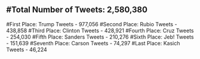 #Total Number of Tweets: 2,580,380 
---
#First Place: Trump Tweets - 977,056
#Second Place: Rubio Tweets - 438,858
#Third Place: Clinton Tweets - 428,921
#Fourth Place: Cruz Tweets - 254,030
#Fifth Place: Sanders Tweets - 210,276
#Sixth Place: Jeb! Tweets - 151,639
#Seventh Place: Carson Tweets - 74,297
#Last Place: Kasich Tweets - 46,224
